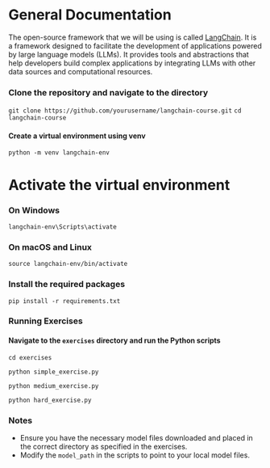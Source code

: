 # General Documentation
The open-source framework that we will be using is called [LangChain](https://python.langchain.com/docs/introduction/). It is a framework designed to facilitate the development of applications powered by large language models (LLMs). It provides tools and abstractions that help developers build complex applications by integrating LLMs with other data sources and computational resources.

### Clone the repository and navigate to the directory
`git clone https://github.com/yourusername/langchain-course.git`
`cd langchain-course`

#### Create a virtual environment using venv
`python -m venv langchain-env`

# Activate the virtual environment
### On Windows
`langchain-env\Scripts\activate`
### On macOS and Linux
`source langchain-env/bin/activate`

### Install the required packages
`pip install -r requirements.txt`

### Running Exercises

#### Navigate to the `exercises` directory and run the Python scripts
`cd exercises`

`python simple_exercise.py`

`python medium_exercise.py`

`python hard_exercise.py`

### Notes

- Ensure you have the necessary model files downloaded and placed in the correct directory as specified in the exercises.
- Modify the `model_path` in the scripts to point to your local model files.
